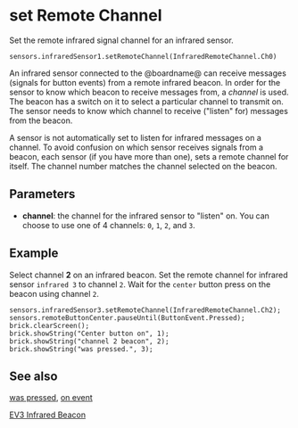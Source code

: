# set Remote Channel

Set the remote infrared signal channel for an infrared sensor.

```sig
sensors.infraredSensor1.setRemoteChannel(InfraredRemoteChannel.Ch0)
```
An infrared sensor connected to the @boardname@ can receive messages (signals for button events) from a remote infrared beacon. In order for the sensor to know which beacon to receive messages from, a _channel_ is used. The beacon has a switch on it to select a particular channel to transmit on. The sensor needs to know which channel to receive ("listen" for) messages from the beacon.

A sensor is not automatically set to listen for infrared messages on a channel. To avoid confusion on which sensor receives signals from a beacon, each sensor (if you have more than one), sets a remote channel for itself. The channel number matches the channel selected on the beacon.

## Parameters

* **channel**: the channel for the infrared sensor to "listen" on. You can choose to use one of 4 channels: ``0``, ``1``, ``2``, and ``3``.

## Example

Select channel **2** on an infrared beacon. Set the remote channel for infrared sensor  ``infrared 3`` to channel ``2``. Wait for the ``center`` button press on the beacon using channel ``2``.

```blocks
sensors.infraredSensor3.setRemoteChannel(InfraredRemoteChannel.Ch2);
sensors.remoteButtonCenter.pauseUntil(ButtonEvent.Pressed);
brick.clearScreen();
brick.showString("Center button on", 1);
brick.showString("channel 2 beacon", 2);
brick.showString("was pressed.", 3);
```

## See also

[was pressed](/reference/sensors/beacon/was-pressed), [on event](/reference/sensors/beacon/on-event)

[EV3 Infrared Beacon][lego beacon]

[lego beacon]: https://education.lego.com/en-us/products/ev3-infrared-beacon/45508